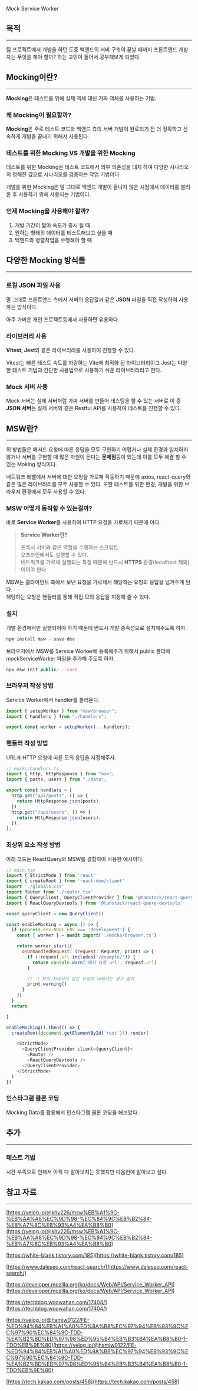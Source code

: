 Mock Service Worker
## 목적

---

팀 프로젝트에서 개발을 하던 도중 백엔드의 서버 구축이 끝날 때까지 프론트엔드 개발자는 무엇을 해야 할까? 하는 고민이 들어서 공부해보게 되었다.

  
## Mocking이란?

---

**Mocking**은 테스트를 위해 실제 객체 대신 가짜 객체를 사용하는 기법.

  

### 왜 Mocking이 필요할까?

**Mocking**은 주로 테스트 코드와 백엔드 측의 서버 개발이 완료되기 전 더 정확하고 신속하게 개발을 끝내기 위해서 사용된다.

  

### 테스트를 위한 Mocking VS 개발을 위한 Mocking

테스트를 위한 Mocking은 테스트 코드에서 외부 의존성을 대체 하여 다양한 시나리오의 정해진 값으로 시나리오를 검증하는 작업 기법이다.

  

개발을 위한 Mocking은 말 그대로 백엔드 개발이 끝나지 않은 시점에서 데이터를 불러온 후 사용하기 위해 사용되는 기법이다.

  

  

### 언제 Mocking을 사용해야 할까?

1. 개발 기간이 짧아 속도가 중시 될 때
2. 원하는 형태의 데이터를 테스트해보고 싶을 때
3. 백엔드와 병렬작업을 수행해야 할 때

  

## 다양한 Mocking 방식들

---

### 로컬 JSON 파일 사용

말 그대로 프론트엔드 측에서 서버의 응답값과 같은 **JSON** 파일을 직접 작성하여 사용하는 방식이다.

아주 가벼운 개인 프로젝트등에서 사용하면 유용하다.

  

### 라이브러리 사용

**Vitest**, **Jest**와 같은 라이브러리를 사용하여 진행할 수 있다.

Vitest는 빠른 테스트 속도를 자랑하는 Vite에 최적화 된 라이브러리이고 Jest는 다양한 테스트 기법과 간단한 사용법으로 사용하기 쉬운 라이브러리라고 한다.

  

### Mock 서버 사용

Mock 서버는 실제 서버처럼 가짜 서버를 만들어 테스팅을 할 수 있는 서버로 이 중 **JSON 서버**는 실제 서버와 같은 Restful API를 사용하여 테스트를 진행할 수 있다.

  

## MSW란?

---

위 방법들은 메서드 요청에 따른 응답을 모두 구현하기 어렵거나 실제 환경과 일치하지 않거나 서버를 구현할 때 많은 자원이 든다는 **문제점**등이 있는데 이를 모두 해결 할 수 있는 Moking 방식이다.

  

네트워크 레벨에서 서버에 대한 요청을 가로채 작동하기 때문에 axios, react-query와 같은 많은 라이브러리를 모두 사용할 수 있다. 또한 테스트를 위한 환경, 개발을 위한 브라우저 환경에서 모두 사용할 수 있다.

  

### MSW 어떻게 동작할 수 있는걸까?

바로 **Service Worker**를 사용하여 HTTP 요청을 가로채기 때문에 이다.

  

> **Service Worker란?**  
>   
> 프록시 서버와 같은 역할을 수행하는 스크립트  
> 오프라인에서도 실행할 수 있다.  
> 네트워크를 가로채 실행되는 특징 때문에 반드시 **HTTPS** 환경(localhost 제외)이어야 한다.

  

MSW는 클라이언트 측에서 보낸 요청을 가로채서 해당하는 요청의 응답을 넘겨주게 된다.  
해당하는 요청은 핸들러를 통해 직접 모의 응답을 지정해 줄 수 있다.  
  

  

### 설치

개발 환경에서만 실행되어야 하기 때문에 반드시 개발 종속성으로 설치해주도록 하자.

```JavaScript
npm install msw --save-dev
```

  

브라우저에서 MSW를 Service Worker에 등록해주기 위해서 public 폴더에 mockServiceWorker 파일을 추가해 주도록 하자.

```JavaScript
npx msw init public/ --save
```

  

### 브라우저 작성 방법

Service Worker에서 handler를 불러온다.

```JavaScript
import { setupWorker } from "msw/browser";
import { handlers } from "./handlers";

export const worker = setupWorker(...handlers);
```

  

### 핸들러 작성 방법

URL과 HTTP 요청에 따른 모의 응답을 지정해주자.

```JavaScript
// mocks/handlers.ts
import { http, HttpResponse } from "msw";
import { posts, users } from "./data";

export const handlers = [
  http.get("api/posts", () => {
    return HttpResponse.json(posts);
  }),
  http.get("/api/users", () => {
    return HttpResponse.json(users);
  }),
];
```

  

### 최상위 요소 작성 방법

아래 코드는 ReactQuery와 MSW를 결합하여 사용한 예시이다.

```JavaScript
// main.tsx
import { StrictMode } from 'react'
import { createRoot } from 'react-dom/client'
import './globals.css'
import Router from './router.tsx'
import { QueryClient, QueryClientProvider } from '@tanstack/react-query'
import { ReactQueryDevtools } from '@tanstack/react-query-devtools'

const queryClient = new QueryClient()

const enableMocking = async () => {
  if (process.env.NODE_ENV === 'development') {
    const { worker } = await import('./mocks/browser.ts')

    return worker.start({
      onUnhandledRequest: (request: Request, print) => {
        if (!request.url.includes('/example/')) {
          return console.warn('예시 요청 url', request.url)
        }

        // 그 외의 처리되지 않은 요청에 대해서는 경고 출력
        print.warning()
      }
    })
  }
  return

}

enableMocking().then(() => {
  createRoot(document.getElementById('root')!).render(

    <StrictMode>
      <QueryClientProvider client={queryClient}>
        <Router />
        <ReactQueryDevtools />
      </QueryClientProvider>
    </StrictMode>
  )
}) 
```

  

### 인스타그램 클론 코딩

Mocking Data를 활용해서 인스타그램 클론 코딩을 해보았다.

## 추가

---

### 테스트 기법

시간 부족으로 인해서 아직 다 알아보지는 못했지만 다음번에 알아보고 싶다.

  

  

## 참고 자료

---

[https://velog.io/@khy226/msw%EB%A1%9C-%EB%AA%A8%EC%9D%98-%EC%84%9C%EB%B2%84-%EB%A7%8C%EB%93%A4%EA%B8%B0](https://velog.io/@khy226/msw%EB%A1%9C-%EB%AA%A8%EC%9D%98-%EC%84%9C%EB%B2%84-%EB%A7%8C%EB%93%A4%EA%B8%B0)

[https://white-blank.tistory.com/185](https://white-blank.tistory.com/185)

[https://www.daleseo.com/react-search/](https://www.daleseo.com/react-search/)

  

[https://developer.mozilla.org/ko/docs/Web/API/Service_Worker_API](https://developer.mozilla.org/ko/docs/Web/API/Service_Worker_API)

  

[https://techblog.woowahan.com/17404/](https://techblog.woowahan.com/17404/)

[https://velog.io/@hamjw0122/FE-%ED%94%84%EB%A1%A0%ED%8A%B8%EC%97%94%EB%93%9C%EC%97%90%EC%84%9C-TDD-%EA%B2%BD%ED%97%98%ED%95%B4%EB%B3%B4%EA%B8%B0-1-TDD%EB%9E%80](https://velog.io/@hamjw0122/FE-%ED%94%84%EB%A1%A0%ED%8A%B8%EC%97%94%EB%93%9C%EC%97%90%EC%84%9C-TDD-%EA%B2%BD%ED%97%98%ED%95%B4%EB%B3%B4%EA%B8%B0-1-TDD%EB%9E%80)

[https://tech.kakao.com/posts/458](https://tech.kakao.com/posts/458)